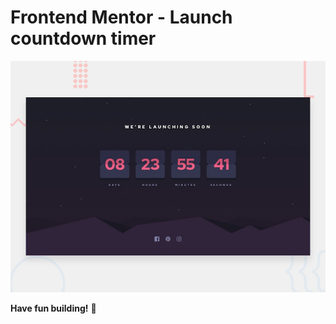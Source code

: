 # Frontend Mentor - Launch countdown timer

![Design preview for the Launch countdown timer coding challenge](./design/desktop-preview.jpg)


**Have fun building!** 🚀
